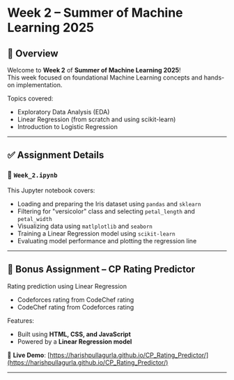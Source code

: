 # Week 2 – Summer of Machine Learning 2025 

## 🎯 Overview

Welcome to **Week 2** of **Summer of Machine Learning 2025**!  
This week focused on foundational Machine Learning concepts and hands-on implementation.

Topics covered:
-  Exploratory Data Analysis (EDA)
-  Linear Regression (from scratch and using scikit-learn)
-  Introduction to Logistic Regression
---


## ✅ Assignment Details

### 📌 `Week_2.ipynb`

This Jupyter notebook covers:
- Loading and preparing the Iris dataset using `pandas` and `sklearn`
- Filtering for "versicolor" class and selecting `petal_length` and `petal_width`
- Visualizing data using `matlplotlib` and `seaborn`
- Training a Linear Regression model using `scikit-learn`
- Evaluating model performance and plotting the regression line

---

## 📌 Bonus Assignment – CP Rating Predictor
Rating prediction using Linear Regression 
- Codeforces rating from CodeChef rating
- CodeChef rating from Codeforces rating

Features:
- Built using **HTML, CSS, and JavaScript**
- Powered by a **Linear Regression model**

🔗 **Live Demo**: [https://harishpullagurla.github.io/CP_Rating_Predictor/](https://harishpullagurla.github.io/CP_Rating_Predictor/)

---
